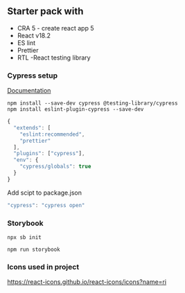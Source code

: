 ## Starter pack with

- CRA 5 - create react app 5
- React v18.2
- ES lint
- Prettier
- RTL -React testing library

### Cypress setup

[Documentation](https://testing-library.com/docs/cypress-testing-library/intro/)

```code
npm install --save-dev cypress @testing-library/cypress
npm install eslint-plugin-cypress --save-dev
```

```js
{
  "extends": [
    "eslint:recommended",
    "prettier"
  ],
  "plugins": ["cypress"],
  "env": {
    "cypress/globals": true
  }
}

```

Add scipt to package.json

```js
"cypress": "cypress open"
```

### Storybook

```code
npx sb init

npm run storybook
```

### Icons used in project

https://react-icons.github.io/react-icons/icons?name=ri
